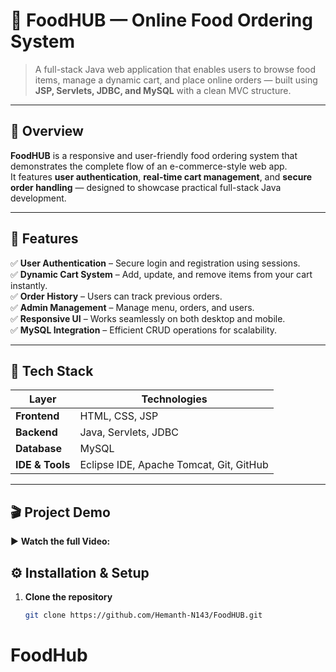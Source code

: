 # 🍔 FoodHUB — Online Food Ordering System  

> A full-stack Java web application that enables users to browse food items, manage a dynamic cart, and place online orders — built using **JSP, Servlets, JDBC, and MySQL** with a clean MVC structure.

---

## 🧾 Overview  
**FoodHUB** is a responsive and user-friendly food ordering system that demonstrates the complete flow of an e-commerce-style web app.  
It features **user authentication**, **real-time cart management**, and **secure order handling** — designed to showcase practical full-stack Java development.

---

## 🚀 Features  
✅ **User Authentication** – Secure login and registration using sessions.  
✅ **Dynamic Cart System** – Add, update, and remove items from your cart instantly.  
✅ **Order History** – Users can track previous orders.  
✅ **Admin Management** – Manage menu, orders, and users.  
✅ **Responsive UI** – Works seamlessly on both desktop and mobile.  
✅ **MySQL Integration** – Efficient CRUD operations for scalability.  

---

## 🧩 Tech Stack  

| Layer | Technologies |
|-------|---------------|
| **Frontend** | HTML, CSS, JSP |
| **Backend** | Java, Servlets, JDBC |
| **Database** | MySQL |
| **IDE & Tools** | Eclipse IDE, Apache Tomcat, Git, GitHub |

---

## 🎬 Project Demo

▶️ **Watch the full Video:** 





## ⚙️ Installation & Setup  

1. **Clone the repository**
   ```bash
   git clone https://github.com/Hemanth-N143/FoodHUB.git
# FoodHub
